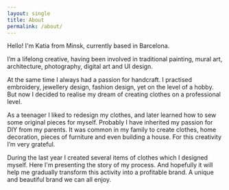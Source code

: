 ```yaml
---
layout: single
title: About
permalink: /about/
---
```

Hello! I'm Katia from Minsk, currently based in Barcelona.

I’m a lifelong creative, having been involved in traditional painting, mural art, architecture, photography, digital art and UI design.

At the same time I always had a passion for handcraft. I practised embroidery, jewellery design, fashion design, yet on the level of a hobby. But now I decided to realise my dream of creating clothes on a professional level.

As a teenager I liked to redesign my clothes, and later learned how to sew some original pieces for myself. Probably I have inherited my passion for DIY from my parents. It was common in my family to create clothes, home decoration, pieces of furniture and even building a house. For this creativity I’m very grateful.

During the last year I created several items of clothes which I designed myself. Here I'm presenting the story of my process. And hopefully it will help me gradually transform this activity into a profitable brand. A unique and beautiful brand we can all enjoy.

